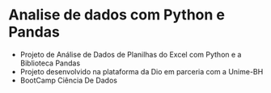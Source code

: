 # Analise de dados com Python e Pandas
+ Projeto  de Análise de Dados de Planilhas do Excel com Python e a Biblioteca Pandas 
+ Projeto desenvolvido na plataforma da Dio em parceria com a Unime-BH
+ BootCamp Ciência De Dados
